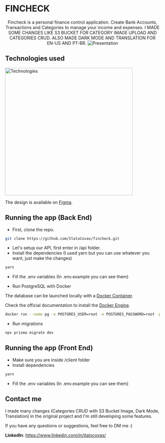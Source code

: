 # FINCHECK

<p align="center">
  Fincheck is a personal finance control application. Create Bank Accounts, Transactions and Categories to manage your income and expenses.
  I MADE SOME CHANGES LIKE S3 BUCKET FOR CATEGORY IMAGE UPLOAD AND CATEGORIES CRUD. ALSO MADE DARK MODE AND TRANSLATION FOR EN-US AND PT-BR.
  <img src="https://i.imgur.com/STaFeCm.png" alt="Presentation" />
</p>

## Technologies used

<img src="https://skillicons.dev/icons?i=html,css,javascript,typescript,docker,git,prisma,nodejs,nestjs,react,vite,tailwindcss" width="415px" alt="Technologies" />

The design is available on [Figma](https://www.figma.com/file/RRBEBWgyQZbEYPQhzOc1OQ/Fincheck).

## Running the app (Back End)

- First, clone the repo.

```bash
git clone https://github.com/ItaloCovas/fincheck.git
```

- Let's setup our API, first enter in /api folder.
- Install the dependencies (I used yarn but you can use whatever you want, just make the changes)

```bash
yarn
```

- Fill the .env variables (In .env.example you can see them)

- Run PostgreSQL with Docker

The database can be launched locally with a [Docker Container](https://www.docker.com/resources/what-container/).

Check the official documentation to install the [Docker Engine](https://docs.docker.com/engine/install/ubuntu/).

```bash
docker run --name pg -e POSTGRES_USER=root -e POSTGRES_PASSWORD=root -p 5432:5432 -d postgres
```

- Run migrations

```bash
npx prisma migrate dev
```


## Running the app (Front End)

- Make sure you are inside /client folder
- Install dependencies

```bash
yarn
```

- Fill the .env variables (In .env.example you can see them)

## Contact me

I made many changes (Categories CRUD with S3 Bucket Image, Dark Mode, Translation) in the original project and I'm still developing some features.

If you have any questions or suggestions, feel free to DM me :)

**LinkedIn**: https://www.linkedin.com/in/italocovas/

